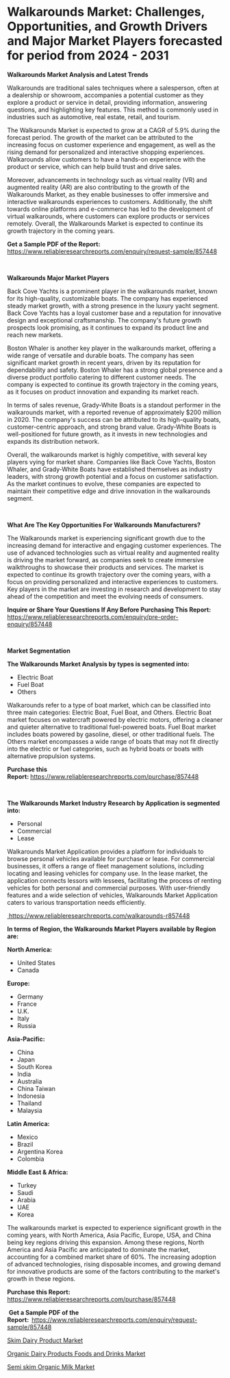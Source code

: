 <p><h1>Walkarounds Market: Challenges, Opportunities, and Growth Drivers and Major Market Players forecasted for period from 2024 - 2031</h1></p><p><strong>Walkarounds Market Analysis and Latest Trends</strong></p>
<p><p>Walkarounds are traditional sales techniques where a salesperson, often at a dealership or showroom, accompanies a potential customer as they explore a product or service in detail, providing information, answering questions, and highlighting key features. This method is commonly used in industries such as automotive, real estate, retail, and tourism.</p><p>The Walkarounds Market is expected to grow at a CAGR of 5.9% during the forecast period. The growth of the market can be attributed to the increasing focus on customer experience and engagement, as well as the rising demand for personalized and interactive shopping experiences. Walkarounds allow customers to have a hands-on experience with the product or service, which can help build trust and drive sales.</p><p>Moreover, advancements in technology such as virtual reality (VR) and augmented reality (AR) are also contributing to the growth of the Walkarounds Market, as they enable businesses to offer immersive and interactive walkarounds experiences to customers. Additionally, the shift towards online platforms and e-commerce has led to the development of virtual walkarounds, where customers can explore products or services remotely. Overall, the Walkarounds Market is expected to continue its growth trajectory in the coming years.</p></p>
<p><strong>Get a Sample PDF of the Report:&nbsp;</strong> <a href="https://www.reliableresearchreports.com/enquiry/request-sample/857448">https://www.reliableresearchreports.com/enquiry/request-sample/857448</a></p>
<p>&nbsp;</p>
<p><strong>Walkarounds Major Market Players</strong></p>
<p><p>Back Cove Yachts is a prominent player in the walkarounds market, known for its high-quality, customizable boats. The company has experienced steady market growth, with a strong presence in the luxury yacht segment. Back Cove Yachts has a loyal customer base and a reputation for innovative design and exceptional craftsmanship. The company's future growth prospects look promising, as it continues to expand its product line and reach new markets.</p><p>Boston Whaler is another key player in the walkarounds market, offering a wide range of versatile and durable boats. The company has seen significant market growth in recent years, driven by its reputation for dependability and safety. Boston Whaler has a strong global presence and a diverse product portfolio catering to different customer needs. The company is expected to continue its growth trajectory in the coming years, as it focuses on product innovation and expanding its market reach.</p><p>In terms of sales revenue, Grady-White Boats is a standout performer in the walkarounds market, with a reported revenue of approximately $200 million in 2020. The company's success can be attributed to its high-quality boats, customer-centric approach, and strong brand value. Grady-White Boats is well-positioned for future growth, as it invests in new technologies and expands its distribution network.</p><p>Overall, the walkarounds market is highly competitive, with several key players vying for market share. Companies like Back Cove Yachts, Boston Whaler, and Grady-White Boats have established themselves as industry leaders, with strong growth potential and a focus on customer satisfaction. As the market continues to evolve, these companies are expected to maintain their competitive edge and drive innovation in the walkarounds segment.</p></p>
<p>&nbsp;</p>
<p><strong>What Are The Key Opportunities For Walkarounds Manufacturers?</strong></p>
<p><p>The Walkarounds market is experiencing significant growth due to the increasing demand for interactive and engaging customer experiences. The use of advanced technologies such as virtual reality and augmented reality is driving the market forward, as companies seek to create immersive walkthroughs to showcase their products and services. The market is expected to continue its growth trajectory over the coming years, with a focus on providing personalized and interactive experiences to customers. Key players in the market are investing in research and development to stay ahead of the competition and meet the evolving needs of consumers.</p></p>
<p><strong>Inquire or Share Your Questions If Any Before Purchasing This Report:</strong> <a href="https://www.reliableresearchreports.com/enquiry/pre-order-enquiry/857448">https://www.reliableresearchreports.com/enquiry/pre-order-enquiry/857448</a></p>
<p>&nbsp;</p>
<p><strong>Market Segmentation</strong></p>
<p><strong>The Walkarounds Market Analysis by types is segmented into:</strong></p>
<p><ul><li>Electric Boat</li><li>Fuel Boat</li><li>Others</li></ul></p>
<p><p>Walkarounds refer to a type of boat market, which can be classified into three main categories: Electric Boat, Fuel Boat, and Others. Electric Boat market focuses on watercraft powered by electric motors, offering a cleaner and quieter alternative to traditional fuel-powered boats. Fuel Boat market includes boats powered by gasoline, diesel, or other traditional fuels. The Others market encompasses a wide range of boats that may not fit directly into the electric or fuel categories, such as hybrid boats or boats with alternative propulsion systems.</p></p>
<p><strong>Purchase this Report:&nbsp;</strong><a href="https://www.reliableresearchreports.com/purchase/857448">https://www.reliableresearchreports.com/purchase/857448</a></p>
<p>&nbsp;</p>
<p><strong>The Walkarounds Market Industry Research by Application is segmented into:</strong></p>
<p><ul><li>Personal</li><li>Commercial</li><li>Lease</li></ul></p>
<p><p>Walkarounds Market Application provides a platform for individuals to browse personal vehicles available for purchase or lease. For commercial businesses, it offers a range of fleet management solutions, including locating and leasing vehicles for company use. In the lease market, the application connects lessors with lessees, facilitating the process of renting vehicles for both personal and commercial purposes. With user-friendly features and a wide selection of vehicles, Walkarounds Market Application caters to various transportation needs efficiently.</p></p>
<p><a href="https://www.reliableresearchreports.com/walkarounds-r857448">&nbsp;https://www.reliableresearchreports.com/walkarounds-r857448</a></p>
<p><strong>In terms of Region, the Walkarounds Market Players available by Region are:</strong></p>
<p>
    <p> <strong> North America: </strong>
        <ul>
            <li>United States</li>
            <li>Canada</li>
        </ul>
        </p> 
    <p> <strong> Europe: </strong>
        <ul>
            <li>Germany</li>
            <li>France</li>
            <li>U.K.</li>
            <li>Italy</li>
            <li>Russia</li>
        </ul>
        </p> 
    <p> <strong> Asia-Pacific: </strong>
        <ul>
            <li>China</li>
            <li>Japan</li>
            <li>South Korea</li>
            <li>India</li>
            <li>Australia</li>
            <li>China Taiwan</li>
            <li>Indonesia</li>
            <li>Thailand</li>
            <li>Malaysia</li>
        </ul>
        </p> 
    <p> <strong> Latin America: </strong>
        <ul>
            <li>Mexico</li>
            <li>Brazil</li>
            <li>Argentina Korea</li>
            <li>Colombia</li>
        </ul>
        </p> 
    <p> <strong> Middle East & Africa: </strong>
        <ul>
            <li>Turkey</li>
            <li>Saudi</li>
            <li>Arabia</li>
            <li>UAE</li>
            <li>Korea</li>
        </ul>
    </p>
    </p>
<p><p>The walkarounds market is expected to experience significant growth in the coming years, with North America, Asia Pacific, Europe, USA, and China being key regions driving this expansion. Among these regions, North America and Asia Pacific are anticipated to dominate the market, accounting for a combined market share of 60%. The increasing adoption of advanced technologies, rising disposable incomes, and growing demand for innovative products are some of the factors contributing to the market's growth in these regions.</p></p>
<p><strong>Purchase this Report: </strong><a href="https://www.reliableresearchreports.com/purchase/857448">https://www.reliableresearchreports.com/purchase/857448</a></p>
<p>&nbsp;<strong>Get a Sample PDF of the Report:&nbsp;&nbsp;</strong><a href="https://www.reliableresearchreports.com/enquiry/request-sample/857448">https://www.reliableresearchreports.com/enquiry/request-sample/857448</a></p>
<p><strong></strong></p>
<p><p><a href="https://adventurous-uranium-ef9.notion.site/Skim-Dairy-Product-Market-Outlook-Industry-Overview-and-Forecast-2024-to-2031-b7ac1ae152354feca541969cdc65351d">Skim Dairy Product Market</a></p><p><a href="https://extreme-scabiosa-c81.notion.site/Organic-Dairy-Products-Foods-and-Drinks-Market-Trends-and-Market-Analysis-forecasted-for-period-2024-552ec56b972f4161831716b5e3ff9bcf">Organic Dairy Products Foods and Drinks Market</a></p><p><a href="https://carnation-joke-41f.notion.site/Semi-skim-Organic-Milk-Market-Size-Market-Outlook-and-Market-Forecast-2024-to-2031-bac5a2a831f440d7b055f77c4ea349d0">Semi skim Organic Milk Market</a></p></p>